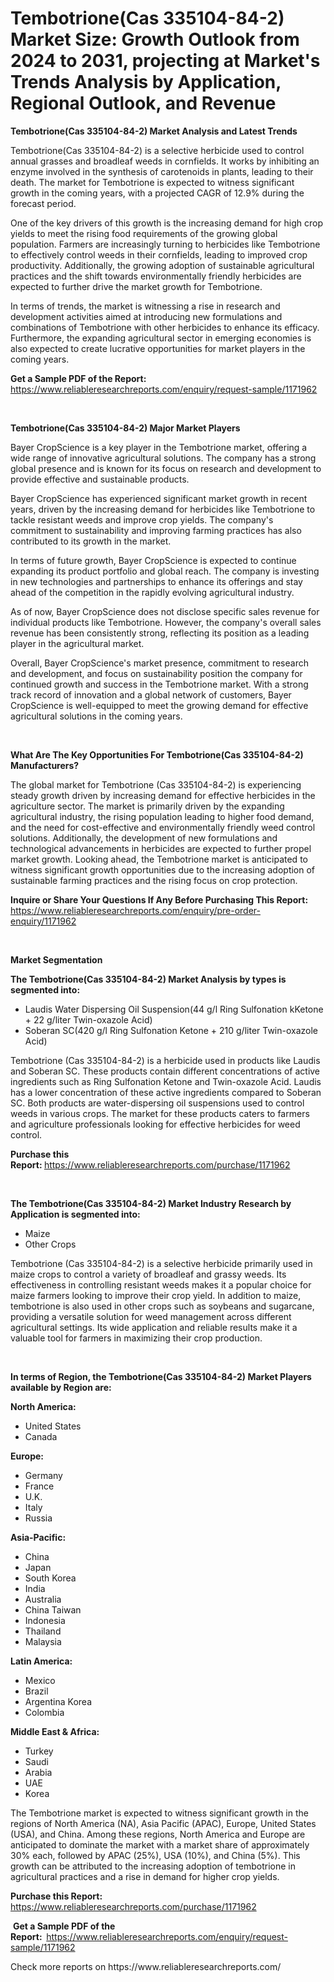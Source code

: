<p><h1>Tembotrione(Cas 335104-84-2) Market Size: Growth Outlook from 2024 to 2031, projecting at Market's Trends Analysis by Application, Regional Outlook, and Revenue</h1></p><p><strong>Tembotrione(Cas 335104-84-2) Market Analysis and Latest Trends</strong></p>
<p><p>Tembotrione(Cas 335104-84-2) is a selective herbicide used to control annual grasses and broadleaf weeds in cornfields. It works by inhibiting an enzyme involved in the synthesis of carotenoids in plants, leading to their death. The market for Tembotrione is expected to witness significant growth in the coming years, with a projected CAGR of 12.9% during the forecast period.</p><p>One of the key drivers of this growth is the increasing demand for high crop yields to meet the rising food requirements of the growing global population. Farmers are increasingly turning to herbicides like Tembotrione to effectively control weeds in their cornfields, leading to improved crop productivity. Additionally, the growing adoption of sustainable agricultural practices and the shift towards environmentally friendly herbicides are expected to further drive the market growth for Tembotrione.</p><p>In terms of trends, the market is witnessing a rise in research and development activities aimed at introducing new formulations and combinations of Tembotrione with other herbicides to enhance its efficacy. Furthermore, the expanding agricultural sector in emerging economies is also expected to create lucrative opportunities for market players in the coming years.</p></p>
<p><strong>Get a Sample PDF of the Report:&nbsp;</strong> <a href="https://www.reliableresearchreports.com/enquiry/request-sample/1171962">https://www.reliableresearchreports.com/enquiry/request-sample/1171962</a></p>
<p>&nbsp;</p>
<p><strong>Tembotrione(Cas 335104-84-2) Major Market Players</strong></p>
<p><p>Bayer CropScience is a key player in the Tembotrione market, offering a wide range of innovative agricultural solutions. The company has a strong global presence and is known for its focus on research and development to provide effective and sustainable products.</p><p>Bayer CropScience has experienced significant market growth in recent years, driven by the increasing demand for herbicides like Tembotrione to tackle resistant weeds and improve crop yields. The company's commitment to sustainability and improving farming practices has also contributed to its growth in the market.</p><p>In terms of future growth, Bayer CropScience is expected to continue expanding its product portfolio and global reach. The company is investing in new technologies and partnerships to enhance its offerings and stay ahead of the competition in the rapidly evolving agricultural industry.</p><p>As of now, Bayer CropScience does not disclose specific sales revenue for individual products like Tembotrione. However, the company's overall sales revenue has been consistently strong, reflecting its position as a leading player in the agricultural market.</p><p>Overall, Bayer CropScience's market presence, commitment to research and development, and focus on sustainability position the company for continued growth and success in the Tembotrione market. With a strong track record of innovation and a global network of customers, Bayer CropScience is well-equipped to meet the growing demand for effective agricultural solutions in the coming years.</p></p>
<p>&nbsp;</p>
<p><strong>What Are The Key Opportunities For Tembotrione(Cas 335104-84-2) Manufacturers?</strong></p>
<p><p>The global market for Tembotrione (Cas 335104-84-2) is experiencing steady growth driven by increasing demand for effective herbicides in the agriculture sector. The market is primarily driven by the expanding agricultural industry, the rising population leading to higher food demand, and the need for cost-effective and environmentally friendly weed control solutions. Additionally, the development of new formulations and technological advancements in herbicides are expected to further propel market growth. Looking ahead, the Tembotrione market is anticipated to witness significant growth opportunities due to the increasing adoption of sustainable farming practices and the rising focus on crop protection.</p></p>
<p><strong>Inquire or Share Your Questions If Any Before Purchasing This Report:</strong> <a href="https://www.reliableresearchreports.com/enquiry/pre-order-enquiry/1171962">https://www.reliableresearchreports.com/enquiry/pre-order-enquiry/1171962</a></p>
<p>&nbsp;</p>
<p><strong>Market Segmentation</strong></p>
<p><strong>The Tembotrione(Cas 335104-84-2) Market Analysis by types is segmented into:</strong></p>
<p><ul><li>Laudis Water Dispersing Oil Suspension(44 g/l Ring Sulfonation kKetone + 22 g/liter Twin-oxazole Acid)</li><li>Soberan SC(420 g/l Ring Sulfonation Ketone + 210 g/liter Twin-oxazole Acid)</li></ul></p>
<p><p>Tembotrione (Cas 335104-84-2) is a herbicide used in products like Laudis and Soberan SC. These products contain different concentrations of active ingredients such as Ring Sulfonation Ketone and Twin-oxazole Acid. Laudis has a lower concentration of these active ingredients compared to Soberan SC. Both products are water-dispersing oil suspensions used to control weeds in various crops. The market for these products caters to farmers and agriculture professionals looking for effective herbicides for weed control.</p></p>
<p><strong>Purchase this Report:&nbsp;</strong><a href="https://www.reliableresearchreports.com/purchase/1171962">https://www.reliableresearchreports.com/purchase/1171962</a></p>
<p>&nbsp;</p>
<p><strong>The Tembotrione(Cas 335104-84-2) Market Industry Research by Application is segmented into:</strong></p>
<p><ul><li>Maize</li><li>Other Crops</li></ul></p>
<p><p>Tembotrione (Cas 335104-84-2) is a selective herbicide primarily used in maize crops to control a variety of broadleaf and grassy weeds. Its effectiveness in controlling resistant weeds makes it a popular choice for maize farmers looking to improve their crop yield. In addition to maize, tembotrione is also used in other crops such as soybeans and sugarcane, providing a versatile solution for weed management across different agricultural settings. Its wide application and reliable results make it a valuable tool for farmers in maximizing their crop production.</p></p>
<p>&nbsp;</p>
<p><strong>In terms of Region, the Tembotrione(Cas 335104-84-2) Market Players available by Region are:</strong></p>
<p>
    <p> <strong> North America: </strong>
        <ul>
            <li>United States</li>
            <li>Canada</li>
        </ul>
        </p> 
    <p> <strong> Europe: </strong>
        <ul>
            <li>Germany</li>
            <li>France</li>
            <li>U.K.</li>
            <li>Italy</li>
            <li>Russia</li>
        </ul>
        </p> 
    <p> <strong> Asia-Pacific: </strong>
        <ul>
            <li>China</li>
            <li>Japan</li>
            <li>South Korea</li>
            <li>India</li>
            <li>Australia</li>
            <li>China Taiwan</li>
            <li>Indonesia</li>
            <li>Thailand</li>
            <li>Malaysia</li>
        </ul>
        </p> 
    <p> <strong> Latin America: </strong>
        <ul>
            <li>Mexico</li>
            <li>Brazil</li>
            <li>Argentina Korea</li>
            <li>Colombia</li>
        </ul>
        </p> 
    <p> <strong> Middle East & Africa: </strong>
        <ul>
            <li>Turkey</li>
            <li>Saudi</li>
            <li>Arabia</li>
            <li>UAE</li>
            <li>Korea</li>
        </ul>
    </p>
    </p>
<p><p>The Tembotrione market is expected to witness significant growth in the regions of North America (NA), Asia Pacific (APAC), Europe, United States (USA), and China. Among these regions, North America and Europe are anticipated to dominate the market with a market share of approximately 30% each, followed by APAC (25%), USA (10%), and China (5%). This growth can be attributed to the increasing adoption of tembotrione in agricultural practices and a rise in demand for higher crop yields.</p></p>
<p><strong>Purchase this Report: </strong><a href="https://www.reliableresearchreports.com/purchase/1171962">https://www.reliableresearchreports.com/purchase/1171962</a></p>
<p>&nbsp;<strong>Get a Sample PDF of the Report:&nbsp;&nbsp;</strong><a href="https://www.reliableresearchreports.com/enquiry/request-sample/1171962">https://www.reliableresearchreports.com/enquiry/request-sample/1171962</a></p>
<p><strong></strong></p>
<p>Check more reports on https://www.reliableresearchreports.com/</p>